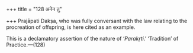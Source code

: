 +++
title = "128 अनेन तु"

+++
Prajāpati Dakṣa, who was fully conversant with the law relating to the
procreation of offspring, is here cited as an example.

This is a declamatory assertion of the nature of ‘*Parakṛti*.’
‘Tradition’ of Practice.—(128)


